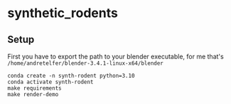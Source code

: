 # synthetic_rodents

## Setup
First you have to export the path to your blender executable, for me that's `/home/andretelfer/blender-3.4.1-linux-x64/blender`
```
conda create -n synth-rodent python=3.10
conda activate synth-rodent
make requirements 
make render-demo
```
